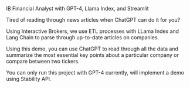 

IB Financial Analyst with GPT-4, Llama Index, and Streamlit

Tired of reading through news articles when ChatGPT can do it for you?

Using Interactive Brokers, we use ETL processes with LLama Index and Lang Chain to parse through up-to-date articles on companies.

Using this demo, you can use ChatGPT to read through all the data and summarize the most essential key points about a particular company or compare between two tickers.

You can only run this project with GPT-4 currently, will implement a demo using Stability API.